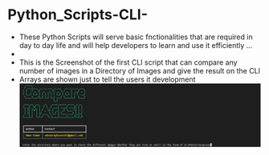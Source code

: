 # Python_Scripts-CLI-
- These Python Scripts will serve basic fnctionalities that are required in day to day life and will help developers to learn and use it efficiently ...
-
- This is the Screenshot of the first CLI script that can compare any number of images in a Directory of Images and give the result on the CLI
- Arrays are shown just to tell the users it development
![alt text](https://github.com/amandeep7i/Python_Scripts-CLI-/blob/master/Compare_images/Screenshot2.png)
